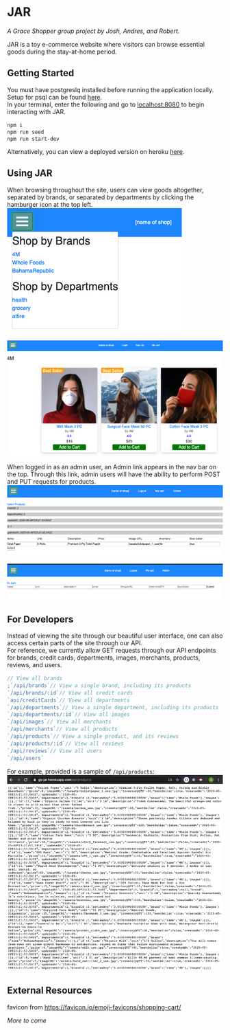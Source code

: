 # JAR

_A Grace Shopper group project by Josh, Andres, and Robert._

JAR is a toy e-commerce website where visitors can browse essential goods during the stay-at-home period.

## Getting Started

You must have postgreslq installed before running the application locally. Setup for psql can be found [here](https://postgresapp.com/).<br>
In your terminal, enter the following and go to [localhost:8080](http://localhost:8080/) to begin interacting with JAR.

```
npm i
npm run seed
npm run start-dev
```

Alternatively, you can view a deployed version on heroku [here](https://gs-jar.herokuapp.com/).

## Using JAR

When browsing throughout the site, users can view goods altogether, separated by brands, or separated by departments by clicking the hamburger icon at the top left.
![dropdown](./readme_images/dropdown.png)

![4M](./readme_images/4M.png)

When logged in as an admin user, an Admin link appears in the nav bar on the top. Through this link, admin users will have the ability to perform POST and PUT requests for products.
![productUpdate](./readme_images/adminProductUpdate.png)

![productCreate](./readme_images/adminProductCreate.png)

## For Developers

Instead of viewing the site through our beautiful user interface, one can also access certain parts of the site through our API.<br />
For reference, we currently allow GET requests through our API endpoints for brands, credit cards, departments, images, merchants, products, reviews, and users.

```javascript
// View all brands
;`/api/brands`// View a single brand, including its products
`/api/brands/:id`// View all credit cards
`api/creditCards`// View all departments
`/api/departments`// View a single department, including its products
`/api/departments/:id`// View all images
`/api/images`// View all merchants
`/api/merchants`// View all products
`/api/products`// View a single product, and its reviews
`/api/products/:id`// View all reviews
`/api/reviews`// View all users
`/api/users`
```

For example, provided is a sample of `/api/products`:
![productsAPI](./readme_images/productsAPI.png)

## External Resources

favicon from https://favicon.io/emoji-favicons/shopping-cart/

_More to come_
